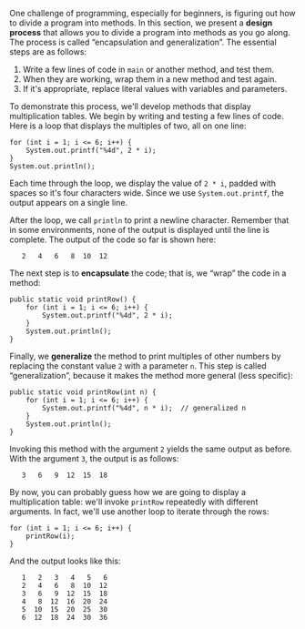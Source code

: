 One challenge of programming, especially for beginners, is figuring out how to divide a program into methods. In this section, we present a **design process** that allows you to divide a program into methods as you go along. The process is called “encapsulation and generalization”. The essential steps are as follows:



1. Write a few lines of code in `main` or another method, and test them.
1. When they are working, wrap them in a new method and test again.
1. If it's appropriate, replace literal values with variables and parameters.




To demonstrate this process, we'll develop methods that display multiplication tables. We begin by writing and testing a few lines of code. Here is a loop that displays the multiples of two, all on one line:

```code
for (int i = 1; i <= 6; i++) {
    System.out.printf("%4d", 2 * i);
}
System.out.println();
```


Each time through the loop, we display the value of `2 * i`, padded with spaces so it's four characters wide. Since we use `System.out.printf`, the output appears on a single line.

After the loop, we call `println` to print a newline character. Remember that in some environments, none of the output is displayed until the line is complete. The output of the code so far is shown here:

```code
   2   4   6   8  10  12
```


The next step is to **encapsulate** the code; that is, we “wrap” the code in a method:

```code
public static void printRow() {
    for (int i = 1; i <= 6; i++) {
        System.out.printf("%4d", 2 * i);
    }
    System.out.println();
}
```


Finally, we **generalize** the method to print multiples of other numbers by replacing the constant value `2` with a parameter `n`. This step is called “generalization”, because it makes the method more general (less specific):

```code
public static void printRow(int n) {
    for (int i = 1; i <= 6; i++) {
        System.out.printf("%4d", n * i);  // generalized n
    }
    System.out.println();
}
```

Invoking this method with the argument `2` yields the same output as before. With the argument `3`, the output is as follows:

```code
   3   6   9  12  15  18
```


By now, you can probably guess how we are going to display a multiplication table: we'll invoke `printRow` repeatedly with different arguments. In fact, we'll use another loop to iterate through the rows:

```code
for (int i = 1; i <= 6; i++) {
    printRow(i);
}
```

And the output looks like this:

```code
   1   2   3   4   5   6
   2   4   6   8  10  12
   3   6   9  12  15  18
   4   8  12  16  20  24
   5  10  15  20  25  30
   6  12  18  24  30  36
```